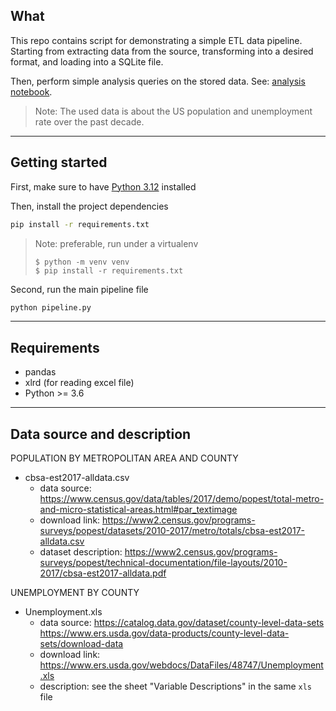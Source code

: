 

## What

This repo contains script for demonstrating a simple ETL data pipeline. Starting from extracting data from the source, transforming into a desired format, and loading into a SQLite file.

Then, perform simple analysis queries on the stored data. See: [analysis notebook](analysis.ipynb).

> Note: The used data is about the US population and unemployment rate over the past decade.


<hr>

## Getting started

First, make sure to have [Python 3.12](https://www.python.org/downloads/) installed

Then, install the project dependencies

```bash
pip install -r requirements.txt
```
> Note: preferable, run under a virtualenv 
> 
> ```
> $ python -m venv venv
> $ pip install -r requirements.txt
> ```

Second, run the main pipeline file

```bash
python pipeline.py
```

<hr>

## Requirements

- pandas
- xlrd (for reading excel file)
- Python >= 3.6


<hr>

## Data source and description



POPULATION BY METROPOLITAN AREA AND COUNTY


- cbsa-est2017-alldata.csv
	- data source:
		https://www.census.gov/data/tables/2017/demo/popest/total-metro-and-micro-statistical-areas.html#par_textimage
	- download link:
		https://www2.census.gov/programs-surveys/popest/datasets/2010-2017/metro/totals/cbsa-est2017-alldata.csv
	- dataset description:
		https://www2.census.gov/programs-surveys/popest/technical-documentation/file-layouts/2010-2017/cbsa-est2017-alldata.pdf



UNEMPLOYMENT BY COUNTY 


- Unemployment.xls
	- data source:
		https://catalog.data.gov/dataset/county-level-data-sets
		https://www.ers.usda.gov/data-products/county-level-data-sets/download-data
	- download link:
		https://www.ers.usda.gov/webdocs/DataFiles/48747/Unemployment.xls
	- description:
		see the sheet "Variable Descriptions" in the same `xls` file
